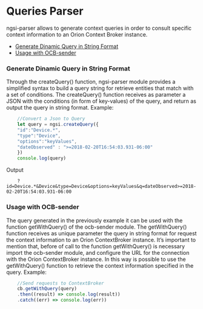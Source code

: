 # Queries Parser
ngsi-parser allows to generate context queries in order to consult specific context information to an Orion Context Broker instance. 

* [Generate Dinamic Query in String Format](#generate-dinamic-query-in-string-format)
* [Usage with OCB-sender](#usage-with-ocb-sender)

### Generate Dinamic Query in String Format
Through the createQuery() function, ngsi-parser module provides a simplified syntax to build a query string for retrieve entities that match with a set of conditions. The createQuery() function receives as  parameter a JSON with the conditions (in form of key-values) of the query, and return as output the query in string format. 
Example:
```js
	//Convert a Json to Query
	let query = ngsi.createQuery({
	"id":"Device.*",
	"type":"Device",
	"options":"keyValues",
	"dateObserved" : ">=2018-02-20T16:54:03.931-06:00"
	})
	console.log(query)
```
Output

```text
	?id=Device.*&Device&type=Device&options=keyValues&q=dateObserved>=2018-02-20T16:54:03.931-06:00
```
### Usage with OCB-sender
The query generated in the previously example it can be used with the function getWithQuery() of the ocb-sender module. The getWithQuery() function receives as unique parameter the query in string format for request the context information to an Orion ContextBroker instance. It’s important to mention that, before of call to the function getWithQuery() is necessary import the ocb-sender module, and  configure the URL for the connection with the Orion ContextBroker instance. In this way is possible to use the getWithQuery() function to retrieve the context information specified in the query.
Example:
```js
	//Send requests to ContextBroker
	cb.getWithQuery(query)
    .then((result) => console.log(result))
	.catch((err) => console.log(err))
```
